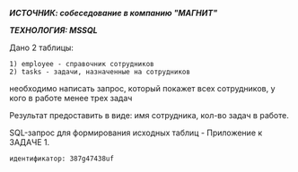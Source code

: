 ***ИСТОЧНИК: собеседование в компанию "МАГНИТ"***

***ТЕХНОЛОГИЯ: MSSQL***

Дано 2 таблицы:

	1) employee - справочник сотрудников
	2) tasks - задачи, назначенные на сотрудников
необходимо написать запрос, который покажет всех сотрудников, у кого в работе менее трех задач

Результат предоставить в виде: имя сотрудника, кол-во задач в работе.

SQL-запрос для формирования исходных таблиц - Приложение к ЗАДАЧЕ 1.

	идентификатор: 387g47438uf
